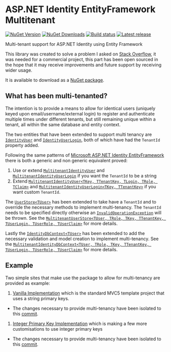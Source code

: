 ASP.NET Identity EntityFramework Multitenant
============================================

[![NuGet Version](https://img.shields.io/nuget/v/AspNet.Identity.EntityFramework.Multitenant.svg)](https://www.nuget.org/packages/AspNet.Identity.EntityFramework.Multitenant/ "NuGet Version") [![NuGet Downloads](https://img.shields.io/nuget/dt/AspNet.Identity.EntityFramework.Multitenant.svg)](https://www.nuget.org/packages/AspNet.Identity.EntityFramework.Multitenant/ "NuGet Downloads") [![Build status](https://img.shields.io/appveyor/ci/JSkimming/aspnet-identity-entityframework-multitenant.svg)](https://ci.appveyor.com/project/JSkimming/aspnet-identity-entityframework-multitenant "Build status") [![Latest release](https://img.shields.io/github/release/JSkimming/AspNet.Identity.EntityFramework.Multitenant.svg)](https://github.com/AutoTestNET/AspNet.Identity.EntityFramework.Multitenant/releases "Latest release")

Multi-tenant support for ASP.NET Identity using Entity Framework

This library was created to solve a problem I asked on [Stack Overflow](http://stackoverflow.com/q/20037145 "How to implement Multi-tenant User Login using ASP.NET Identity"), it was needed for a commercial project, this part has been open sourced in the hope that it may receive improvements and future support by receiving wider usage.

It is available to download as a [NuGet package](http://www.nuget.org/packages/AspNet.Identity.EntityFramework.Multitenant/ "AspNet.Identity.EntityFramework.Multitenant").

## What has been multi-tenanted?

The intention is to provide a means to allow for identical users (uniquely keyed upon email/username/external login) to register and authenticate multiple times under different tenants, but still remaining unique within a tenant, all within the same database and entity context.

The two entities that have been extended to support multi tenancy are [`IdentityUser`](http://msdn.microsoft.com/en-us/library/microsoft.aspnet.identity.entityframework.identityuser.aspx "IdentityUser Class") and [`IdentityUserLogin`](http://msdn.microsoft.com/en-us/library/microsoft.aspnet.identity.entityframework.identityuserlogin.aspx "IdentityUserLogin Class"), both of which have had the `TenantId` property added.

Following the same patterns of [Microsoft ASP.NET Identity EntityFramework](http://www.nuget.org/packages/Microsoft.AspNet.Identity.EntityFramework/) there is both a generic and non generic equivalent proved:

1. Use or extend [`MultitenantIdentityUser`](https://github.com/JSkimming/AspNet.Identity.EntityFramework.Multitenant/blob/master/src/AspNet.Identity.EntityFramework.Multitenant/MultitenantIdentityUser.cs "MultitenantIdentityUser class") and [`MultitenantIdentityUserLogin`](https://github.com/JSkimming/AspNet.Identity.EntityFramework.Multitenant/blob/master/src/AspNet.Identity.EntityFramework.Multitenant/MultitenantIdentityUserLogin.cs "MultitenantIdentityUserLogin class") if you want the `TenantId` to be a string
1. Extend [`MultitenantIdentityUser<TKey, TTenantKey, TLogin, TRole, TClaim>`](https://github.com/JSkimming/AspNet.Identity.EntityFramework.Multitenant/blob/master/src/AspNet.Identity.EntityFramework.Multitenant/MultitenantIdentityUser.Generic.cs "MultitenantIdentityUser generic class") and [`MultitenantIdentityUserLogin<TKey, TTenantKey>`](https://github.com/JSkimming/AspNet.Identity.EntityFramework.Multitenant/blob/master/src/AspNet.Identity.EntityFramework.Multitenant/MultitenantIdentityUserLogin.Generic.cs "MultitenantIdentityUserLogin generic class") if you want custom `TenantId`.

The [`UserStore<TUser>`](http://msdn.microsoft.com/en-us/library/dn315446.aspx "UserStore generic Class") has been extended to take have a `TenantId` and to override the necessary methods to implement multi-tenancy. The `TenantId` needs to be specified directly otherwise an [`InvalidOperationException`](http://msdn.microsoft.com/en-us/library/system.invalidoperationexception.aspx "InvalidOperationException class") will be thrown. See the [`MultitenantUserStore<TUser, TRole, TKey, TTenantKey, TUserLogin, TUserRole, TUserClaim>`](https://github.com/JSkimming/AspNet.Identity.EntityFramework.Multitenant/blob/master/src/AspNet.Identity.EntityFramework.Multitenant/MultitenantUserStore.Generic.cs "MultitenantUserStore generic class") for more details.

Lastly the [`IdentityDbContext<TUser>`](http://msdn.microsoft.com/en-us/library/dn468176.aspx "IdentityDbContext generic class") has been extended to add the necessary validation and model creation to implement multi-tenancy. See the [`MultitenantIdentityDbContext<TUser, TRole, TKey, TTenantKey, TUserLogin, TUserRole, TUserClaim>`](https://github.com/JSkimming/AspNet.Identity.EntityFramework.Multitenant/blob/master/src/AspNet.Identity.EntityFramework.Multitenant/MultitenantIdentityDbContext.Generic.cs "MultitenantIdentityDbContext generic class") for more details.

## Example

Two simple sites that make use the package to allow for multi-tenancy are provided as example:

1. [Vanilla Implementation](https://github.com/JSkimming/AspNet.Identity.EntityFramework.Multitenant/tree/master/src/Examples/VanillaImplementation) which is the standard MVC5 template project that uses a string primary keys.
  * The changes necessary to provide multi-tenancy have been isolated to this [commit](https://github.com/JSkimming/AspNet.Identity.EntityFramework.Multitenant/commit/2360ea55ac89195c645e130927835f4a4bea3e58).
1. [Integer Primary Key Implementation](https://github.com/JSkimming/AspNet.Identity.EntityFramework.Multitenant/tree/master/src/Examples/IntegerPkImplementation) which is making a few more customisations to use integer primary keys
  * The changes necessary to provide multi-tenancy have been isolated to this [commit](https://github.com/JSkimming/AspNet.Identity.EntityFramework.Multitenant/commit/9d853306d5d5e25750f6875da15afe9f5ead73f6).

